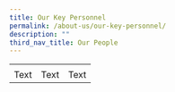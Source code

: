 ```yaml
---
title: Our Key Personnel
permalink: /about-us/our-key-personnel/
description: ""
third_nav_title: Our People
---
```



|  |  |  |
| -------- | -------- | -------- |
| |  |
| Text     | Text     | Text     |

